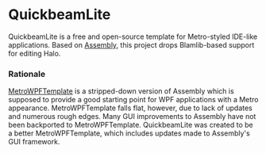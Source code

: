 # QuickbeamLite
QuickbeamLite is a free and open-source template for Metro-styled IDE-like applications. Based on [Assembly](https://github.com/XboxChaos/Assembly), this project drops Blamlib-based support for editing Halo.

### Rationale
[MetroWPFTemplate](https://github.com/Xerax/MetroWPFTemplate) is a stripped-down version of Assembly which is supposed to provide a good starting point for WPF applications with a Metro appearance. MetroWPFTemplate falls flat, however, due to lack of updates and numerous rough edges. Many GUI improvements to Assembly have not been backported to MetroWPFTemplate. QuickbeamLite was created to be a better MetroWPFTemplate, which includes updates made to Assembly's GUI framework.
